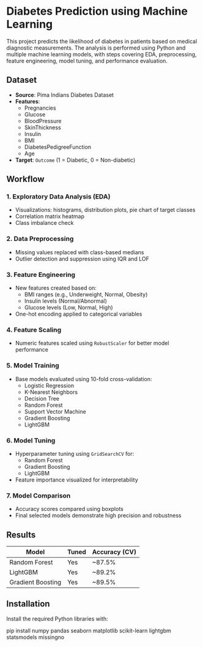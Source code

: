 # Diabetes Prediction using Machine Learning

This project predicts the likelihood of diabetes in patients based on medical diagnostic measurements. The analysis is performed using Python and multiple machine learning models, with steps covering EDA, preprocessing, feature engineering, model tuning, and performance evaluation.

## Dataset

- **Source**: Pima Indians Diabetes Dataset
- **Features**:
  - Pregnancies
  - Glucose
  - BloodPressure
  - SkinThickness
  - Insulin
  - BMI
  - DiabetesPedigreeFunction
  - Age
- **Target**: `Outcome` (1 = Diabetic, 0 = Non-diabetic)

## Workflow

### 1. Exploratory Data Analysis (EDA)
- Visualizations: histograms, distribution plots, pie chart of target classes
- Correlation matrix heatmap
- Class imbalance check

### 2. Data Preprocessing
- Missing values replaced with class-based medians
- Outlier detection and suppression using IQR and LOF

### 3. Feature Engineering
- New features created based on:
  - BMI ranges (e.g., Underweight, Normal, Obesity)
  - Insulin levels (Normal/Abnormal)
  - Glucose levels (Low, Normal, High)
- One-hot encoding applied to categorical variables

### 4. Feature Scaling
- Numeric features scaled using `RobustScaler` for better model performance

### 5. Model Training
- Base models evaluated using 10-fold cross-validation:
  - Logistic Regression
  - K-Nearest Neighbors
  - Decision Tree
  - Random Forest
  - Support Vector Machine
  - Gradient Boosting
  - LightGBM

### 6. Model Tuning
- Hyperparameter tuning using `GridSearchCV` for:
  - Random Forest
  - Gradient Boosting
  - LightGBM
- Feature importance visualized for interpretability

### 7. Model Comparison
- Accuracy scores compared using boxplots
- Final selected models demonstrate high precision and robustness

## Results

| Model               | Tuned | Accuracy (CV) |
|---------------------|--------|----------------|
| Random Forest       | Yes    | ~87.5%         |
| LightGBM            | Yes    | ~89.2%         |
| Gradient Boosting   | Yes    | ~89.5%         |

## Installation

Install the required Python libraries with:

pip install numpy pandas seaborn matplotlib scikit-learn lightgbm statsmodels missingno
